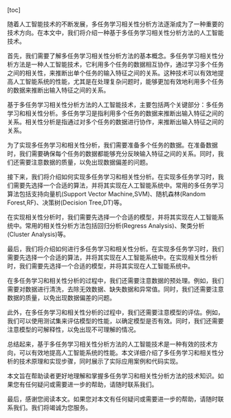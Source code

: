 
[toc]                    
                
                
随着人工智能技术的不断发展，多任务学习相关性分析方法逐渐成为了一种重要的技术方向。在本文中，我们将介绍一种基于多任务学习相关性分析方法的人工智能技术。

首先，我们需要了解多任务学习相关性分析方法的基本概念。多任务学习相关性分析方法是一种人工智能技术，它利用多个任务的数据相互协作，通过学习多个任务之间的相关性，来推断出单个任务的输入特征之间的关系。这种技术可以有效地提高人工智能系统的性能，尤其是在处理复杂问题时，能够更加有效地利用多个任务的数据来推断出输入特征之间的关系。

基于多任务学习相关性分析方法的人工智能技术，主要包括两个关键部分：多任务学习和相关性分析。多任务学习是指利用多个任务的数据来推断出输入特征之间的关系。相关性分析是指通过对多个任务的数据进行协作，来推断出输入特征之间的关系。

为了实现多任务学习和相关性分析，我们需要准备多个任务的数据。在准备数据时，我们需要确保每个任务的数据都能够充分反映输入特征之间的关系。同时，我们还需要注意数据的质量，以免出现数据偏差的问题。

接下来，我们将介绍如何实现多任务学习和相关性分析。在实现多任务学习时，我们需要先选择一个合适的算法，并将其实现在人工智能系统中。常用的多任务学习算法包括支持向量机(Support Vector Machine,SVM)、随机森林(Random Forest,RF)、决策树(Decision Tree,DT)等。

在实现相关性分析时，我们需要先选择一个合适的模型，并将其实现在人工智能系统中。常用的相关性分析方法包括回归分析(Regress Analysis)、聚类分析(Cluster Analysis)等。

最后，我们将介绍如何进行多任务学习和相关性分析。在实现多任务学习时，我们需要先选择一个合适的算法，并将其实现在人工智能系统中。在实现相关性分析时，我们需要先选择一个合适的模型，并将其实现在人工智能系统中。

在多任务学习和相关性分析的过程中，我们还需要注意数据的预处理。例如，我们需要对数据进行清洗，去除无效数据、缺失数据和异常值。同时，我们还需要注意数据的质量，以免出现数据偏差的问题。

此外，在多任务学习和相关性分析的过程中，我们还需要注意模型的评估。例如，我们可以使用测试集来评估模型的性能，以确定模型是否有效。同时，我们还需要注意模型的可解释性，以免出现不可理解的情况。

总结起来，基于多任务学习相关性分析方法的人工智能技术是一种有效的技术方向，可以有效地提高人工智能系统的性能。本文详细介绍了多任务学习和相关性分析的技术原理和实现步骤，同时展示了实际应用案例和代码实现。

本文旨在帮助读者更好地理解和掌握多任务学习和相关性分析方法的技术知识。如果您有任何疑问或需要进一步的帮助，请随时联系我们。

最后，感谢您阅读本文。如果您对本文有任何疑问或需要进一步的帮助，请随时联系我们。我们将竭诚为您服务。

